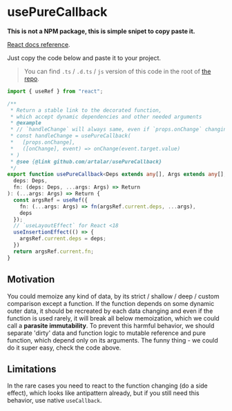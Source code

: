 # usePureCallback

**This is not a NPM package, this is simple snipet to copy paste it.**

[React docs reference](https://reactjs.org/docs/hooks-faq.html#how-to-read-an-often-changing-value-from-usecallback).

Just copy the code below and paste it to your project.

> You can find `.ts` / `.d.ts` / `js` version of this code in the root of [the repo](https://github.com/artalar/usePureCallback).

```ts
import { useRef } from "react";

/**
 * Return a stable link to the decorated function,
 * which accept dynamic dependencies and other needed arguments
 * @example
 * // `handleChange` will always same, even if `props.onChange` changing.
 * const handleChange = usePureCallback(
 *   [props.onChange],
 *   ([onChange], event) => onChange(event.target.value)
 * )
 * @see {@link github.com/artalar/usePureCallback}
 */
export function usePureCallback<Deps extends any[], Args extends any[], Return>(
  deps: Deps,
  fn: (deps: Deps, ...args: Args) => Return
): (...args: Args) => Return {
  const argsRef = useRef({
    fn: (...args: Args) => fn(argsRef.current.deps, ...args),
    deps
  });
  // `useLayoutEffect` for React <18
  useInsertionEffect(() => {
    argsRef.current.deps = deps;
  })
  return argsRef.current.fn;
}
```

## Motivation

You could memoize any kind of data, by its strict / shallow / deep / custom comparison except a function. If the function depends on some dynamic outer data, it should be recreated by each data changing and even if the function is used rarely, it will break all below memoization, which we could call a **parasite immutability**.
To prevent this harmful behavior, we should separate 'dirty' data and function logic to mutable reference and pure function, which depend only on its arguments. The funny thing - we could do it super easy, check the code above.

## Limitations

In the rare cases you need to react to the function changing (do a side effect), which looks like antipattern already, but if you still need this behavior, use native `useCallback`.
